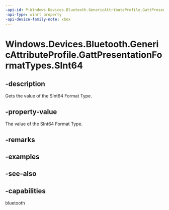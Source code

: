 ```yaml
---
-api-id: P:Windows.Devices.Bluetooth.GenericAttributeProfile.GattPresentationFormatTypes.SInt64
-api-type: winrt property
-api-device-family-note: xbox
---
```


<!-- Property syntax
public byte SInt64 { get; }
-->

# Windows.Devices.Bluetooth.GenericAttributeProfile.GattPresentationFormatTypes.SInt64

## -description
Gets the value of the SInt64 Format Type.

## -property-value
The value of the SInt64 Format Type.

## -remarks

## -examples

## -see-also

## -capabilities
bluetooth
